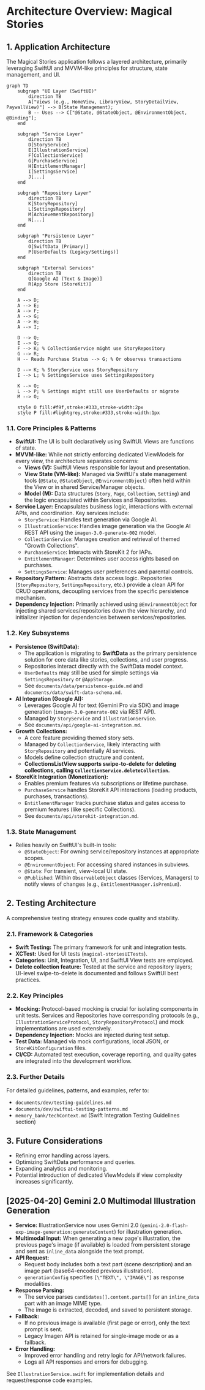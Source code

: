 # Architecture Overview: Magical Stories

## 1. Application Architecture

The Magical Stories application follows a layered architecture, primarily leveraging SwiftUI and MVVM-like principles for structure, state management, and UI.

```mermaid
graph TD
    subgraph "UI Layer (SwiftUI)"
        direction TB
        A["Views (e.g., HomeView, LibraryView, StoryDetailView, PaywallView)"] --> B(State Management);
        B -- Uses --> C["@State, @StateObject, @EnvironmentObject, @Binding"];
    end

    subgraph "Service Layer"
        direction TB
        D[StoryService]
        E[IllustrationService]
        F[CollectionService]
        G[PurchaseService]
        H[EntitlementManager]
        I[SettingsService]
        J[...]
    end

    subgraph "Repository Layer"
        direction TB
        K[StoryRepository]
        L[SettingsRepository]
        M[AchievementRepository]
        N[...]
    end

    subgraph "Persistence Layer"
        direction TB
        O[SwiftData (Primary)]
        P[UserDefaults (Legacy/Settings)]
    end

    subgraph "External Services"
        direction TB
        Q[Google AI (Text & Image)]
        R[App Store (StoreKit)]
    end

    A --> D;
    A --> E;
    A --> F;
    A --> G;
    A --> H;
    A --> I;

    D --> Q;
    E --> Q;
    F --> K; % CollectionService might use StoryRepository
    G --> R;
    H -- Reads Purchase Status --> G; % Or observes transactions

    D --> K; % StoryService uses StoryRepository
    I --> L; % SettingsService uses SettingsRepository

    K --> O;
    L --> P; % Settings might still use UserDefaults or migrate
    M --> O;

    style O fill:#f9f,stroke:#333,stroke-width:2px
    style P fill:#lightgrey,stroke:#333,stroke-width:1px
```

### 1.1. Core Principles & Patterns
-   **SwiftUI:** The UI is built declaratively using SwiftUI. Views are functions of state.
-   **MVVM-like:** While not strictly enforcing dedicated ViewModels for every view, the architecture separates concerns:
    -   **Views (V):** SwiftUI Views responsible for layout and presentation.
    -   **View State (VM-like):** Managed via SwiftUI's state management tools (`@State`, `@StateObject`, `@EnvironmentObject`) often held within the View or in shared Service/Manager objects.
    -   **Model (M):** Data structures (`Story`, `Page`, `Collection`, `Setting`) and the logic encapsulated within Services and Repositories.
-   **Service Layer:** Encapsulates business logic, interactions with external APIs, and coordination. Key services include:
    -   `StoryService`: Handles text generation via Google AI.
    -   `IllustrationService`: Handles image generation via the Google AI REST API using the `imagen-3.0-generate-002` model.
    -   `CollectionService`: Manages creation and retrieval of themed "Growth Collections".
    -   `PurchaseService`: Interacts with StoreKit 2 for IAPs.
    -   `EntitlementManager`: Determines user access rights based on purchases.
    -   `SettingsService`: Manages user preferences and parental controls.
-   **Repository Pattern:** Abstracts data access logic. Repositories (`StoryRepository`, `SettingsRepository`, etc.) provide a clean API for CRUD operations, decoupling services from the specific persistence mechanism.
-   **Dependency Injection:** Primarily achieved using `@EnvironmentObject` for injecting shared services/repositories down the view hierarchy, and initializer injection for dependencies between services/repositories.

### 1.2. Key Subsystems
-   **Persistence (SwiftData):**
    -   The application is migrating to **SwiftData** as the primary persistence solution for core data like stories, collections, and user progress.
    -   Repositories interact directly with the SwiftData model context.
    -   `UserDefaults` may still be used for simple settings via `SettingsRepository` or `@AppStorage`.
    -   See `documents/data/persistence-guide.md` and `documents/data/swift-data-schema.md`.
-   **AI Integration (Google AI):**
    -   Leverages Google AI for text (Gemini Pro via SDK) and image generation (`imagen-3.0-generate-002` via REST API).
    -   Managed by `StoryService` and `IllustrationService`.
    -   See `documents/api/google-ai-integration.md`.
-   **Growth Collections:**
    -   A core feature providing themed story sets.
    -   Managed by `CollectionService`, likely interacting with `StoryRepository` and potentially AI services.
    -   Models define collection structure and content.
    -   **CollectionsListView supports swipe-to-delete for deleting collections, calling `CollectionService.deleteCollection`.**
-   **StoreKit Integration (Monetization):**
    -   Enables premium features via subscriptions or lifetime purchase.
    -   `PurchaseService` handles StoreKit API interactions (loading products, purchases, transactions).
    -   `EntitlementManager` tracks purchase status and gates access to premium features (like specific Collections).
    -   See `documents/api/storekit-integration.md`.

### 1.3. State Management
-   Relies heavily on SwiftUI's built-in tools:
    -   `@StateObject`: For owning service/repository instances at appropriate scopes.
    -   `@EnvironmentObject`: For accessing shared instances in subviews.
    -   `@State`: For transient, view-local UI state.
    -   `@Published`: Within `ObservableObject` classes (Services, Managers) to notify views of changes (e.g., `EntitlementManager.isPremium`).

## 2. Testing Architecture

A comprehensive testing strategy ensures code quality and stability.

### 2.1. Framework & Categories
-   **Swift Testing:** The primary framework for unit and integration tests.
-   **XCTest:** Used for UI tests (`magical-storiesUITests`).
-   **Categories:** Unit, Integration, UI, and SwiftUI View tests are employed.
-   **Delete collection feature:** Tested at the service and repository layers; UI-level swipe-to-delete is documented and follows SwiftUI best practices.

### 2.2. Key Principles
-   **Mocking:** Protocol-based mocking is crucial for isolating components in unit tests. Services and Repositories have corresponding protocols (e.g., `IllustrationServiceProtocol`, `StoryRepositoryProtocol`) and mock implementations are used extensively.
-   **Dependency Injection:** Mocks are injected during test setup.
-   **Test Data:** Managed via mock configurations, local JSON, or `StoreKitConfiguration` files.
-   **CI/CD:** Automated test execution, coverage reporting, and quality gates are integrated into the development workflow.

### 2.3. Further Details
For detailed guidelines, patterns, and examples, refer to:
-   `documents/dev/testing-guidelines.md`
-   `documents/dev/swiftui-testing-patterns.md`
-   `memory_bank/techContext.md` (Swift Integration Testing Guidelines section)

## 3. Future Considerations
-   Refining error handling across layers.
-   Optimizing SwiftData performance and queries.
-   Expanding analytics and monitoring.
-   Potential introduction of dedicated ViewModels if view complexity increases significantly.

## [2025-04-20] Gemini 2.0 Multimodal Illustration Generation

- **Service:** IllustrationService now uses Gemini 2.0 (`gemini-2.0-flash-exp-image-generation:generateContent`) for illustration generation.
- **Multimodal Input:** When generating a new page's illustration, the previous page's image (if available) is loaded from persistent storage and sent as `inline_data` alongside the text prompt.
- **API Request:**
  - Request body includes both a text part (scene description) and an image part (base64-encoded previous illustration).
  - `generationConfig` specifies `[\"TEXT\", \"IMAGE\"]` as response modalities.
- **Response Parsing:**
  - The service parses `candidates[].content.parts[]` for an `inline_data` part with an image MIME type.
  - The image is extracted, decoded, and saved to persistent storage.
- **Fallback:**
  - If no previous image is available (first page or error), only the text prompt is sent.
  - Legacy Imagen API is retained for single-image mode or as a fallback.
- **Error Handling:**
  - Improved error handling and retry logic for API/network failures.
  - Logs all API responses and errors for debugging.

See `IllustrationService.swift` for implementation details and request/response code examples.
